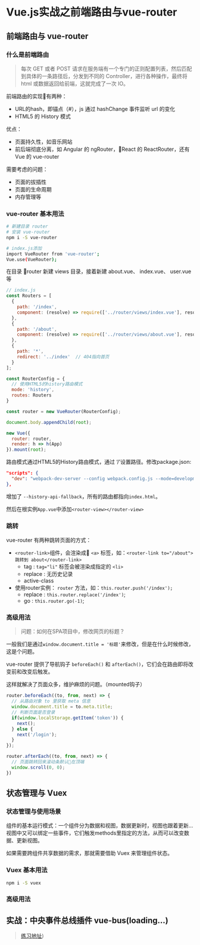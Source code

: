 # Vue.js实战之前端路由与vue-router


## 前端路由与 vue-router
<!--more-->
### 什么是前端路由
> 每次 GET 或者 POST 请求在服务端有一个专门的正则配置列表，然后匹配到具体的一条路径后，分发到不同的 Controller，进行各种操作，最终将 html 或数据返回给前端，这就完成了一次 IO。

前端路由的实现有两种：
* URL的hash，即锚点（#），js 通过 hashChange 事件监听 url 的变化
* HTML5 的 History 模式

优点：
* 页面持久性，如音乐网站
* 前后端彻底分离，如 Angular 的 ngRouter，React 的 ReactRouter，还有 Vue 的 vue-router

需要考虑的问题：
* 页面的拔插性
* 页面的生命周期
* 内存管理等

### vue-router 基本用法
```bash
# 新建目录 router
# 安装 vue-router
npm i -S vue-router

# index.js添加
import VueRouter from 'vue-router';
Vue.use(VueRouter);

```
在目录 router 新建 views 目录，接着新建 about.vue、 index.vue、 user.vue等

```javascript
// index.js
const Routers = [
  {
    path: '/index',
    component: (resolve) => require(['../router/views/index.vue'], resolve)
  },
  {
    path: '/about',
    component: (resolve) => require(['../router/views/about.vue'], resolve)
  },
  {
    path: '*',
    redirect: '../index'  // 404指向首页
  }
];

const RouterConfig = {
  // 使用HTML5的history路由模式
  mode: 'history',
  routes: Routers
}

const router = new VueRouter(RouterConfig);

document.body.appendChild(root);

new Vue({
  router: router,
  render: h => h(App)
}).mount(root);
```

路由模式通过HTML5的History路由模式，通过 ‘/’设置路径。修改package.json:
```json
"scripts": {
  "dev": "webpack-dev-server --config webpack.config.js --mode=development --history-api-fallback"
},
```
增加了 `--history-api-fallback`，所有的路由都指向`index.html`。

然后在根实例`App.vue`中添加`<router-view></router-view>`

### 跳转
vue-router 有两种跳转页面的方式：
* `<router-link>`组件，会渲染成 `<a>` 标签，如：`<router-link to="/about">跳转到 about</router-link>`
    * tag : `tag="li"` 标签会被渲染成指定的 `<li>`
    * replace : 无历史记录
    * active-class
* 使用router实例： `router` 方法，如：`this.router.push('/index');`
    * replace : `this.router.replace('/index')`;
    * go : `this.router.go(-1)`;
### 高级用法
> 问题：如何在SPA项目中，修改网页的标题？

一般我们是通过`window.document.title = '标题'`来修改，但是在什么时候修改，这是个问题。

vue-router 提供了导航钩子 `beforeEach()` 和 `afterEach()`，它们会在路由即将改变前和改变后触发。

这样就解决了页面众多，维护麻烦的问题。（mounted钩子）

```javascript
router.beforeEach((to, from, next) => {
  // 从路由对象 to 里获取 meta 信息
  window.document.title = to.meta.title;
  // 判断页面是否登录
  if(window.localStorage.getItem('token')) {
    next();
  } else {
    next('/login');
  }
});

router.afterEach((to, from, next) => {
  // 页面跳转回来滚动条默认在顶端
  window.scroll(0, 0);
})

```

## 状态管理与 Vuex

### 状态管理与使用场景
组件的基本运行模式：一个组件分为数据和视图，数据更新时，视图也跟着更新...视图中又可以绑定一些事件，它们触发methods里指定的方法，从而可以改变数据、更新视图。

如果需要跨组件共享数据的需求，那就需要借助 Vuex 来管理组件状态。


### Vuex 基本用法
```bash
npm i -S vuex
```

### 高级用法

## 实战：中央事件总线插件 vue-bus(loading...)

> [练习地址](https://github.com/yangtao2o/vue-webpack-iview))